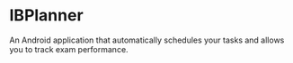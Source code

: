 # IBPlanner
An Android application that automatically schedules your tasks and allows you to track exam performance.
